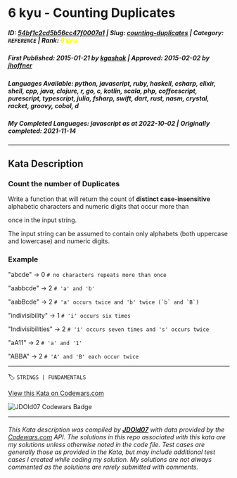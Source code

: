 # 6 kyu - Counting Duplicates

##### **ID**: [54bf1c2cd5b56cc47f0007a1](https://www.codewars.com/kata/54bf1c2cd5b56cc47f0007a1) | **Slug**: [counting-duplicates](https://www.codewars.com/kata/54bf1c2cd5b56cc47f0007a1) | **Category**: `REFERENCE` | **Rank**: <span style="color:yellow">6 kyu</span>

##### **First Published**: 2015-01-21 ***by*** [kgashok](https://www.codewars.com/users/kgashok) | **Approved**: 2015-02-02 ***by*** [jhoffner](https://www.codewars.com/users/jhoffner)

##### **Languages Available**: python, javascript, ruby, haskell, csharp, elixir, shell, cpp, java, clojure, r, go, c, kotlin, scala, php, coffeescript, purescript, typescript, julia, fsharp, swift, dart, rust, nasm, crystal, racket, groovy, cobol, d

##### **My Completed Languages**: javascript ***as at*** 2022-10-02 | **Originally completed**: 2021-11-14

---

## Kata Description


### Count the number of Duplicates



Write a function that will return the count of **distinct case-insensitive** alphabetic characters and numeric digits that occur more than 

once in the input string. 

The input string can be assumed to contain only alphabets (both uppercase and lowercase) and numeric digits.





### Example

"abcde" -> 0             `# no characters repeats more than once`  

"aabbcde" -> 2           `# 'a' and 'b'`  

"aabBcde" -> 2           ``# 'a' occurs twice and 'b' twice (`b` and `B`)``  

"indivisibility" -> 1    `# 'i' occurs six times`  

"Indivisibilities" -> 2  `# 'i' occurs seven times and 's' occurs twice`  

"aA11" -> 2              `# 'a' and '1'`  

"ABBA" -> 2              `# 'A' and 'B' each occur twice`



---


🏷 `STRINGS | FUNDAMENTALS`


[View this Kata on Codewars.com](https://www.codewars.com/kata/54bf1c2cd5b56cc47f0007a1)

![](https://www.codewars.com/users/jdold07/badges/large "JDOld07 Codewars Badge")

---

###### *This Kata description was compiled by [**JDOld07**](https://tpstech.dev) with data provided by the [Codewars.com](https://www.codewars.com) API.  The solutions in this repo associated with this kata are my solutions unless otherwise noted in the code file.  Test cases are generally those as provided in the Kata, but may include additional test cases I created while coding my solution.  My solutions are not always commented as the solutions are rarely submitted with comments.*
